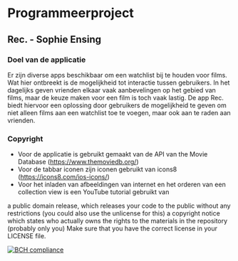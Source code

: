 # Programmeerproject
## Rec. - Sophie Ensing

### Doel van de applicatie
Er zijn diverse apps beschikbaar om een watchlist bij te houden voor films. Wat hier ontbreekt is de mogelijkheid tot interactie tussen gebruikers. In het dagelijks geven vrienden elkaar vaak aanbevelingen op het gebied van films, maar de keuze maken voor een film is toch vaak lastig. De app Rec. biedt hiervoor een oplossing door gebruikers de mogelijkheid te geven om niet alleen films aan een watchlist toe te voegen, maar ook aan te raden aan vrienden.

### Copyright
* Voor de applicatie is gebruikt gemaakt van de API van the Movie Database (https://www.themoviedb.org/)
* Voor de tabbar iconen zijn iconen gebruikt van icons8 (https://icons8.com/ios-icons/)
* Voor het inladen van afbeeldingen van internet en het orderen van een collection view is een YouTube tutorial gebruikt van 

a public domain release, which releases your code to the public without any restrictions (you could also use the unlicense for this)
a copyright notice which states who actually owns the rights to the materials in the repository (probably only you)
Make sure that you have the correct license in your LICENSE file.

[![BCH compliance](https://bettercodehub.com/edge/badge/SophieEnsing/Programmeerproject?branch=master)](https://bettercodehub.com/)
